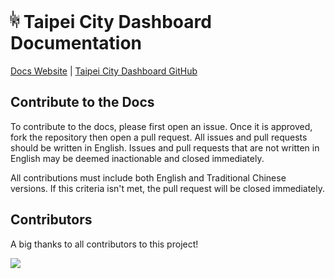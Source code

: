 # <img src='src/assets/images/TUIC.svg' height='28'> Taipei City Dashboard Documentation

[Docs Website](https://tuic.gov.taipei/documentation) | [Taipei City Dashboard GitHub](https://github.com/tpe-doit/Taipei-City-Dashboard)

## Contribute to the Docs

To contribute to the docs, please first open an issue. Once it is approved, fork the repository then open a pull request. All issues and pull requests should be written in English. Issues and pull requests that are not written in English may be deemed inactionable and closed immediately.

All contributions must include both English and Traditional Chinese versions. If this criteria isn't met, the pull request will be closed immediately.

## Contributors

A big thanks to all contributors to this project!

<a href="https://github.com/tpe-doit/Taipei-City-Dashboard-Documentation/graphs/contributors">
  <img src="https://contrib.rocks/image?repo=tpe-doit/Taipei-City-Dashboard-Documentation" />
</a>
